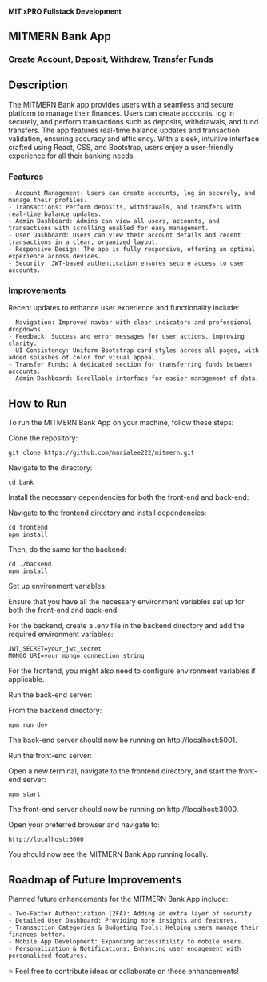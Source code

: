 #### MIT xPRO Fullstack Development
## MITMERN Bank App
### Create Account, Deposit, Withdraw, Transfer Funds

## Description 
The MITMERN Bank app provides users with a seamless and secure platform to manage their finances. Users can create accounts, log in securely, and perform transactions such as deposits, withdrawals, and fund transfers. The app features real-time balance updates and transaction validation, ensuring accuracy and efficiency. With a sleek, intuitive interface crafted using React, CSS, and Bootstrap, users enjoy a user-friendly experience for all their banking needs.

###

### Features
	- Account Management: Users can create accounts, log in securely, and manage their profiles.
	- Transactions: Perform deposits, withdrawals, and transfers with real-time balance updates.
	- Admin Dashboard: Admins can view all users, accounts, and transactions with scrolling enabled for easy management.
	- User Dashboard: Users can view their account details and recent transactions in a clear, organized layout.
	- Responsive Design: The app is fully responsive, offering an optimal experience across devices.
	- Security: JWT-based authentication ensures secure access to user accounts.

### Improvements
Recent updates to enhance user experience and functionality include: 

	- Navigation: Improved navbar with clear indicators and professional dropdowns.
	- Feedback: Success and error messages for user actions, improving clarity.
	- UI Consistency: Uniform Bootstrap card styles across all pages, with added splashes of color for visual appeal.
	- Transfer Funds: A dedicated section for transferring funds between accounts.
	- Admin Dashboard: Scrollable interface for easier management of data.

## How to Run
To run the MITMERN Bank App on your machine, follow these steps:

Clone the repository:
   
	git clone https://github.com/marialee222/mitmern.git

Navigate to the directory:
   
	cd bank

Install the necessary dependencies for both the front-end and back-end:

Navigate to the frontend directory and install dependencies:

   	cd frontend
	npm install

Then, do the same for the backend:

   	cd ./backend
	npm install

Set up environment variables:

Ensure that you have all the necessary environment variables set up for both the front-end and back-end.

For the backend, create a .env file in the backend directory and add the required environment variables:

	JWT_SECRET=your_jwt_secret
	MONGO_URI=your_mongo_connection_string

For the frontend, you might also need to configure environment variables if applicable.

Run the back-end server:

From the backend directory:

   	npm run dev

The back-end server should now be running on http://localhost:5001.

Run the front-end server:

Open a new terminal, navigate to the frontend directory, and start the front-end server:

   	npm start

The front-end server should now be running on http://localhost:3000.

Open your preferred browser and navigate to:

	http://localhost:3000

You should now see the MITMERN Bank App running locally.

## Roadmap of Future Improvements
Planned future enhancements for the MITMERN Bank App include:

	- Two-Factor Authentication (2FA): Adding an extra layer of security.
	- Detailed User Dashboard: Providing more insights and features.
	- Transaction Categories & Budgeting Tools: Helping users manage their finances better.
	- Mobile App Development: Expanding accessibility to mobile users.
	- Personalization & Notifications: Enhancing user engagement with personalized features.
   
:star: Feel free to contribute ideas or collaborate on these enhancements!

